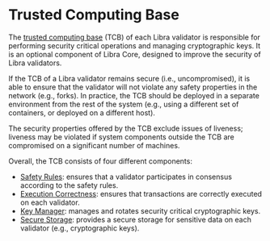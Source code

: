# Trusted Computing Base

The [trusted computing base](https://en.wikipedia.org/wiki/Trusted_computing_base) (TCB) of each Libra validator
is responsible for performing security critical operations and managing cryptographic keys. It is an optional
component of Libra Core, designed to improve the security of Libra validators.

If the TCB of a Libra validator remains secure (i.e., uncompromised), it is able to ensure that the validator
will not violate any safety properties in the network (e.g., forks). In practice, the TCB should be deployed
in a separate environment from the rest of the system (e.g., using a different set of containers, or deployed
on a different host).

The security properties offered by the TCB exclude issues of liveness; liveness may be violated if system
components outside the TCB are compromised on a significant number of machines.

Overall, the TCB consists of four different components:

* [Safety Rules](safety_rules/README.md): ensures that a validator participates in consensus according to the safety rules.
* [Execution Correctness](execution_correctness/README.md): ensures that transactions are correctly executed on each validator.
* [Key Manager](key_manager/README.md): manages and rotates security critical cryptographic keys.
* [Secure Storage](secure_storage/README.md): provides a secure storage for sensitive data on each validator (e.g., cryptographic keys).
